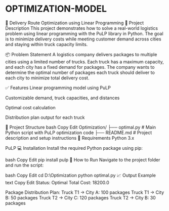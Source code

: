 # OPTIMIZATION-MODEL

🚚 Delivery Route Optimization using Linear Programming 📌 Project Description This project demonstrates how to solve a real-world logistics problem using linear programming with the PuLP library in Python. The goal is to minimize delivery costs while meeting customer demand across cities and staying within truck capacity limits.

📦 Problem Statement A logistics company delivers packages to multiple cities using a limited number of trucks. Each truck has a maximum capacity, and each city has a fixed demand for packages. The company wants to determine the optimal number of packages each truck should deliver to each city to minimize total delivery cost.

✅ Features Linear programming model using PuLP

Customizable demand, truck capacities, and distances

Optimal cost calculation

Distribution plan output for each truck

📂 Project Structure bash Copy Edit Optimization/ ├── optimal.py # Main Python script with PuLP optimization code ├── README.md # Project description and setup instructions 📌 Requirements Python 3.x

PuLP 💻 Installation Install the required Python package using pip:

bash Copy Edit pip install pulp 🚀 How to Run Navigate to the project folder and run the script:

bash Copy Edit cd D:\Optimization python optimal.py 📈 Output Example text Copy Edit Status: Optimal Total Cost: 18200.0

Package Distribution Plan: Truck T1 → City A: 100 packages Truck T1 → City B: 50 packages Truck T2 → City C: 120 packages Truck T2 → City B: 30 packages

